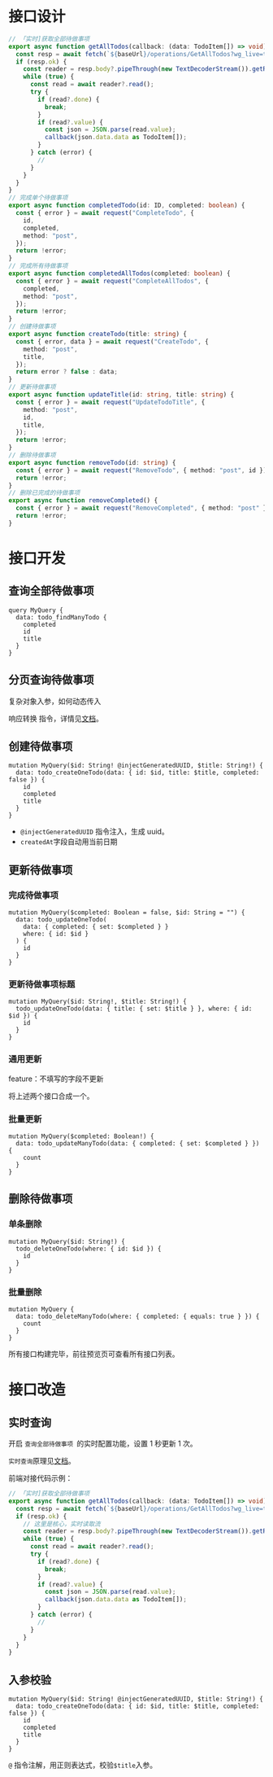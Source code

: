 # 接口设计

```ts
// 「实时]获取全部待做事项
export async function getAllTodos(callback: (data: TodoItem[]) => void) {
  const resp = await fetch(`${baseUrl}/operations/GetAllTodos?wg_live=true`);
  if (resp.ok) {
    const reader = resp.body?.pipeThrough(new TextDecoderStream()).getReader();
    while (true) {
      const read = await reader?.read();
      try {
        if (read?.done) {
          break;
        }
        if (read?.value) {
          const json = JSON.parse(read.value);
          callback(json.data.data as TodoItem[]);
        }
      } catch (error) {
        //
      }
    }
  }
}
// 完成单个待做事项
export async function completedTodo(id: ID, completed: boolean) {
  const { error } = await request("CompleteTodo", {
    id,
    completed,
    method: "post",
  });
  return !error;
}
// 完成所有待做事项
export async function completedAllTodos(completed: boolean) {
  const { error } = await request("CompleteAllTodos", {
    completed,
    method: "post",
  });
  return !error;
}
// 创建待做事项
export async function createTodo(title: string) {
  const { error, data } = await request("CreateTodo", {
    method: "post",
    title,
  });
  return error ? false : data;
}
// 更新待做事项
export async function updateTitle(id: string, title: string) {
  const { error } = await request("UpdateTodoTitle", {
    method: "post",
    id,
    title,
  });
  return !error;
}
// 删除待做事项
export async function removeTodo(id: string) {
  const { error } = await request("RemoveTodo", { method: "post", id });
  return !error;
}
// 删除已完成的待做事项
export async function removeCompleted() {
  const { error } = await request("RemoveCompleted", { method: "post" });
  return !error;
}
```

# 接口开发

## 查询全部待做事项

```gql
query MyQuery {
  data: todo_findManyTodo {
    completed
    id
    title
  }
}
```

## 分页查询待做事项

复杂对象入参，如何动态传入

响应转换 指令，详情见[文档](https://ansons-organization.gitbook.io/product-manual/kai-fa-wen-dang/api-gou-jian/api-zhi-ling#xiang-ying-zhuan-huan)。

## 创建待做事项

```gql
mutation MyQuery($id: String! @injectGeneratedUUID, $title: String!) {
  data: todo_createOneTodo(data: { id: $id, title: $title, completed: false }) {
    id
    completed
    title
  }
}
```

- `@injectGeneratedUUID` 指令注入，生成 uuid。
- `createdAt`字段自动用当前日期

## 更新待做事项

### 完成待做事项

```gql
mutation MyQuery($completed: Boolean = false, $id: String = "") {
  data: todo_updateOneTodo(
    data: { completed: { set: $completed } }
    where: { id: $id }
  ) {
    id
  }
}
```

### 更新待做事项标题

```gql
mutation MyQuery($id: String!, $title: String!) {
  todo_updateOneTodo(data: { title: { set: $title } }, where: { id: $id }) {
    id
  }
}
```

### 通用更新

feature：不填写的字段不更新

将上述两个接口合成一个。

### 批量更新

```gql
mutation MyQuery($completed: Boolean!) {
  data: todo_updateManyTodo(data: { completed: { set: $completed } }) {
    count
  }
}
```

## 删除待做事项

### 单条删除

```gql
mutation MyQuery($id: String!) {
  todo_deleteOneTodo(where: { id: $id }) {
    id
  }
}
```

### 批量删除

```gql
mutation MyQuery {
  data: todo_deleteManyTodo(where: { completed: { equals: true } }) {
    count
  }
}
```

所有接口构建完毕，前往预览页可查看所有接口列表。

# 接口改造

## 实时查询

开启 `查询全部待做事项 `的实时配置功能，设置 1 秒更新 1 次。

`实时查询`原理见[文档](https://ansons-organization.gitbook.io/product-manual/kuai-su-ru-men/gong-zuo-yuan-li#fu-wu-duan-lun-xun)。

前端对接代码示例：

```ts
// 「实时]获取全部待做事项
export async function getAllTodos(callback: (data: TodoItem[]) => void) {
  const resp = await fetch(`${baseUrl}/operations/GetAllTodos?wg_live=true`);
  if (resp.ok) {
    // 这里是核心，实时读取流
    const reader = resp.body?.pipeThrough(new TextDecoderStream()).getReader();
    while (true) {
      const read = await reader?.read();
      try {
        if (read?.done) {
          break;
        }
        if (read?.value) {
          const json = JSON.parse(read.value);
          callback(json.data.data as TodoItem[]);
        }
      } catch (error) {
        //
      }
    }
  }
}
```

## 入参校验

```gql
mutation MyQuery($id: String! @injectGeneratedUUID, $title: String!) {
  data: todo_createOneTodo(data: { id: $id, title: $title, completed: false }) {
    id
    completed
    title
  }
}
```

`@` 指令注解，用正则表达式，校验`$title`入参。
